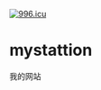 <a href="https://996.icu"><img src="https://img.shields.io/badge/link-996.icu-red.svg" alt="996.icu"></a>

# mystattion
我的网站
